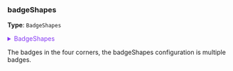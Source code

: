 ### badgeShapes

**Type**: `BadgeShapes`

<details>
  <summary style="color: #873bf4; cursor: pointer;">
    BadgeShapes
  </summary>

```ts
type BadgeShapes = {
  /** The background color of the badge */
  color?: string;
  /** The background color of the badge, which takes effect when color is not set */
  palette?: string[];
  /** The text color of the badge */
  textColor?: string;
  /** The style configuration of a single badge, which has a higher priority than the above configuration */
  [key: number]: ShapeStyle & {
    /** The position of this badge */
    position?: IBadgePosition;
    /** The background color of this badge */
    color?: string;
    /** The text color of this badge */
    textColor?: string;
  };
};
```

<embed src="./BadgePosition.en.md"></embed>

</details>

The badges in the four corners, the badgeShapes configuration is multiple badges.
